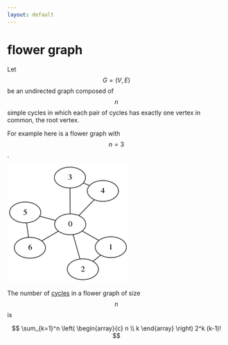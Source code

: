 ```yaml
---
layout: default
---
```


# flower graph

Let $$G = (V,E)$$ be an undirected graph composed of $$n$$ simple cycles in which each pair of
cycles has exactly one vertex in common, the root vertex.

For example here is a flower graph with $$n = 3$$.

![](/dot/flower_graph1.png)

The number of [cycles][cycles] in a flower graph of size $$n$$ is

$$
\sum_{k=1}^n \left( \begin{array}{c} n \\ k \end{array} \right) 2^k (k-1)!
$$


[cycles]: /pages/encyclopedia/mathematics/graph_theory/cycles

